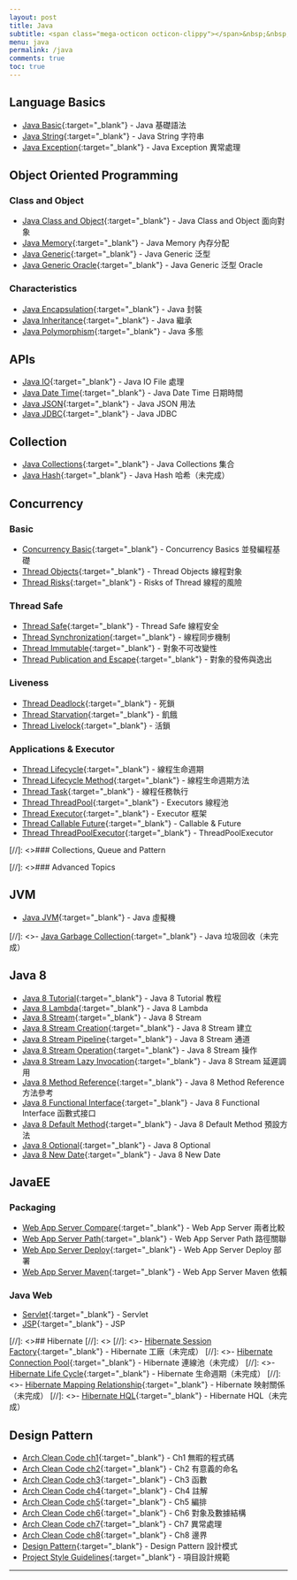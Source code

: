 ```yaml
---
layout: post
title: Java
subtitle: <span class="mega-octicon octicon-clippy"></span>&nbsp;&nbsp; Talk is cheap, show me your code
menu: java
permalink: /java
comments: true
toc: true
---
```


## Language Basics

- [Java Basic](https://www.hauchenglee.com/java-basic/){:target="_blank"} - Java 基礎語法
- [Java String](https://www.hauchenglee.com/java-string/){:target="_blank"} - Java String 字符串
- [Java Exception](https://www.hauchenglee.com/java-except/){:target="_blank"} - Java Exception 異常處理

## Object Oriented Programming

### Class and Object

- [Java Class and Object](https://www.hauchenglee.com/java-class-and-object/){:target="_blank"} - Java Class and Object 面向對象
- [Java Memory](https://www.hauchenglee.com/java-memory/){:target="_blank"} - Java Memory 內存分配
- [Java Generic](https://www.hauchenglee.com/java-generic/){:target="_blank"} - Java Generic 泛型
- [Java Generic Oracle](https://www.hauchenglee.com/java-generic-oracle/){:target="_blank"} - Java Generic 泛型 Oracle

### Characteristics

- [Java Encapsulation](https://www.hauchenglee.com/java-encapsulation/){:target="_blank"} - Java 封裝
- [Java Inheritance](https://www.hauchenglee.com/java-inheritance/){:target="_blank"} - Java 繼承
- [Java Polymorphism](https://www.hauchenglee.com/java-polymorphism/){:target="_blank"} - Java 多態

## APIs

- [Java IO](https://www.hauchenglee.com/java-io/){:target="_blank"} - Java IO File 處理
- [Java Date Time](https://www.hauchenglee.com/java-datetime/){:target="_blank"} - Java Date Time 日期時間
- [Java JSON](https://www.hauchenglee.com/java-json/){:target="_blank"} - Java JSON 用法
- [Java JDBC](https://www.hauchenglee.com/java-jdbc/){:target="_blank"} - Java JDBC

## Collection

- [Java Collections](https://www.hauchenglee.com/java-collections/){:target="_blank"} - Java Collections 集合
- [Java Hash](){:target="_blank"} - Java Hash 哈希（未完成）

## Concurrency

### Basic

- [Concurrency Basic](https://www.hauchenglee.com/concurrency-basic/){:target="_blank"} - Concurrency Basics 並發編程基礎
- [Thread Objects](https://www.hauchenglee.com/thread-objects/){:target="_blank"} - Thread Objects 線程對象
- [Thread Risks](https://www.hauchenglee.com/thread-risks/){:target="_blank"} - Risks of Thread 線程的風險

### Thread Safe

- [Thread Safe](https://www.hauchenglee.com/thread-safe/){:target="_blank"} - Thread Safe 線程安全
- [Thread Synchronization](https://www.hauchenglee.com/thread-synchronization/){:target="_blank"} - 線程同步機制
- [Thread Immutable](https://www.hauchenglee.com/thread-immutable/){:target="_blank"} - 對象不可改變性
- [Thread Publication and Escape](https://www.hauchenglee.com/thread-pub-and-esc/){:target="_blank"} - 對象的發佈與逸出

### Liveness

- [Thread Deadlock](https://www.hauchenglee.com/thread-deadlock/){:target="_blank"} - 死鎖
- [Thread Starvation](https://www.hauchenglee.com/thread-starvation/){:target="_blank"} - 飢餓
- [Thread Livelock](https://www.hauchenglee.com/java/2019/12/30/thread-livelock/){:target="_blank"} - 活鎖

### Applications & Executor

- [Thread Lifecycle](https://www.hauchenglee.com/thread-life-cycle/){:target="_blank"} - 線程生命週期
- [Thread Lifecycle Method](https://www.hauchenglee.com/thread-life-cycle-method/){:target="_blank"} - 線程生命週期方法
- [Thread Task](https://www.hauchenglee.com/thread-task/){:target="_blank"} - 線程任務執行
- [Thread ThreadPool](https://www.hauchenglee.com/thread-pool/){:target="_blank"} - Executors 線程池
- [Thread Executor](https://www.hauchenglee.com/thread-executor/){:target="_blank"} - Executor 框架
- [Thread Callable Future](https://www.hauchenglee.com/thread-callable-future/){:target="_blank"} - Callable & Future
- [Thread ThreadPoolExecutor](https://www.hauchenglee.com/thread-ThreadPoolExecutor/){:target="_blank"} - ThreadPoolExecutor

[//]: <>### Collections, Queue and Pattern



[//]: <>### Advanced Topics

## JVM

- [Java JVM](https://www.hauchenglee.com/java-jvm/){:target="_blank"} - Java 虛擬機

[//]: <>- [Java Garbage Collection](){:target="_blank"} - Java 垃圾回收（未完成）

## Java 8

- [Java 8 Tutorial](https://www.hauchenglee.com/java8-tutorial/){:target="_blank"} - Java 8 Tutorial 教程
- [Java 8 Lambda](https://www.hauchenglee.com/java8-lambda-expression/){:target="_blank"} - Java 8 Lambda
- [Java 8 Stream](https://www.hauchenglee.com/java8-stream/){:target="_blank"} - Java 8 Stream
- [Java 8 Stream Creation](https://www.hauchenglee.com/java8-stream-creation/){:target="_blank"} - Java 8 Stream 建立
- [Java 8 Stream Pipeline](https://www.hauchenglee.com/java8-stream-pipeline/){:target="_blank"} - Java 8 Stream 通道
- [Java 8 Stream Operation](https://www.hauchenglee.com/java8-stream-operation/){:target="_blank"} - Java 8 Stream 操作
- [Java 8 Stream Lazy Invocation](https://www.hauchenglee.com/java8-stream-lazy-invocation/){:target="_blank"} - Java 8 Stream 延遲調用
- [Java 8 Method Reference](https://www.hauchenglee.com/java8-method-reference/){:target="_blank"} - Java 8 Method Reference 方法參考
- [Java 8 Functional Interface](https://www.hauchenglee.com/java8-functional-interface/){:target="_blank"} - Java 8 Functional Interface 函數式接口
- [Java 8 Default Method](https://www.hauchenglee.com/java8-default-method/){:target="_blank"} - Java 8 Default Method 預設方法
- [Java 8 Optional](https://www.hauchenglee.com/java8-optional/){:target="_blank"} - Java 8 Optional
- [Java 8 New Date](https://www.hauchenglee.com/java8-new-date/){:target="_blank"} - Java 8 New Date

## JavaEE

### Packaging

- [Web App Server Compare](https://www.hauchenglee.com/web-app-server-compare/){:target="_blank"} - Web App Server 兩者比較
- [Web App Server Path](https://www.hauchenglee.com/web-app-server-path/){:target="_blank"} - Web App Server Path 路徑關聯
- [Web App Server Deploy](https://www.hauchenglee.com/web-app-server-deploy/){:target="_blank"}  - Web App Server Deploy 部署
- [Web App Server Maven](https://www.hauchenglee.com/web-app-server-maven/){:target="_blank"}  - Web App Server Maven 依賴

### Java Web

- [Servlet](https://www.hauchenglee.com/servlet/){:target="_blank"} - Servlet
- [JSP](https://www.hauchenglee.com/jsp/){:target="_blank"} - JSP

[//]: <>## Hibernate
[//]: <>
[//]: <>- [Hibernate Session Factory](){:target="_blank"} - Hibernate 工廠（未完成）
[//]: <>- [Hibernate Connection Pool](){:target="_blank"} - Hibernate 連線池（未完成）
[//]: <>- [Hibernate Life Cycle](){:target="_blank"} - Hibernate 生命週期（未完成）
[//]: <>- [Hibernate Mapping Relationship](){:target="_blank"} - Hibernate 映射關係（未完成）
[//]: <>- [Hibernate HQL](){:target="_blank"} - Hibernate HQL（未完成）

## Design Pattern

- [Arch Clean Code ch1](https://www.hauchenglee.com/clean-code-ch1/){:target="_blank"} - Ch1 無暇的程式碼
- [Arch Clean Code ch2](https://www.hauchenglee.com/clean-code-ch2/){:target="_blank"} - Ch2 有意義的命名
- [Arch Clean Code ch3](https://www.hauchenglee.com/clean-code-ch3/){:target="_blank"} - Ch3 函數
- [Arch Clean Code ch4](https://www.hauchenglee.com/clean-code-ch4/){:target="_blank"} - Ch4 註解
- [Arch Clean Code ch5](https://www.hauchenglee.com/clean-code-ch5/){:target="_blank"} - Ch5 編排
- [Arch Clean Code ch6](https://www.hauchenglee.com/clean-code-ch6/){:target="_blank"} - Ch6 對象及數據結構
- [Arch Clean Code ch7](https://www.hauchenglee.com/clean-code-ch7/){:target="_blank"} - Ch7 異常處理
- [Arch Clean Code ch8](https://www.hauchenglee.com/clean-code-ch8/){:target="_blank"} - Ch8 邊界
- [Design Pattern](https://www.hauchenglee.com/design-pattern/){:target="_blank"} - Design Pattern 設計模式
- [Project Style Guidelines](https://www.hauchenglee.com/project-style-guidelines/){:target="_blank"} - 項目設計規範

---